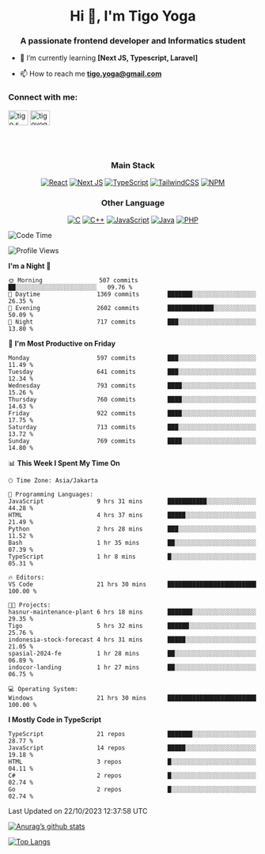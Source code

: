 <h1 align="center">Hi 👋, I'm Tigo Yoga</h1>
<h3 align="center">A passionate frontend developer and Informatics student</h3>

- 🌱 I’m currently learning **[Next JS, Typescript, Laravel]**

- 📫 How to reach me **tigo.yoga@gmail.com**

<h3 align="left">Connect with me:</h3>
<p align="left">
<a href="https://linkedin.com/in/tigo s yoga" target="blank"><img align="center" src="https://raw.githubusercontent.com/rahuldkjain/github-profile-readme-generator/master/src/images/icons/Social/linked-in-alt.svg" alt="tigo s yoga" height="30" width="40" /></a>
<a href="https://instagram.com/tigoyoga" target="blank"><img align="center" src="https://raw.githubusercontent.com/rahuldkjain/github-profile-readme-generator/master/src/images/icons/Social/instagram.svg" alt="tigoyoga" height="30" width="40" /></a>
</p>

<br/>
<br/>

<h3 align="center">Main Stack</h3>
<div align="center">
  
  <a href="">![React](https://img.shields.io/badge/react-%2320232a.svg?style=for-the-badge&logo=react&logoColor=%2361DAFB)</a>
  <a href="">![Next JS](https://img.shields.io/badge/Next-black?style=for-the-badge&logo=next.js&logoColor=white)</a>
   <a href="">![TypeScript](https://img.shields.io/badge/typescript-%23007ACC.svg?style=for-the-badge&logo=typescript&logoColor=white)</a>
  <a href="">![TailwindCSS](https://img.shields.io/badge/tailwindcss-%2338B2AC.svg?style=for-the-badge&logo=tailwind-css&logoColor=white)</a>
  <a href="">![NPM](https://img.shields.io/badge/NPM-%23000000.svg?style=for-the-badge&logo=npm&logoColor=white)</a>
</div>
<h3 align="center">Other Language</h3>
<div align="center">
  
  <a href="">![C](https://img.shields.io/badge/c-%2300599C.svg?style=for-the-badge&logo=c&logoColor=white)</a>
  <a href="">![C++](https://img.shields.io/badge/c++-%2300599C.svg?style=for-the-badge&logo=c%2B%2B&logoColor=white)</a>
  <a href="">![JavaScript](https://img.shields.io/badge/javascript-%23323330.svg?style=for-the-badge&logo=javascript&logoColor=%23F7DF1E)</a>
  <a href="">![Java](https://img.shields.io/badge/java-%23ED8B00.svg?style=for-the-badge&logo=java&logoColor=white)</a>
  <a href="">![PHP](https://img.shields.io/badge/php-%23777BB4.svg?style=for-the-badge&logo=php&logoColor=white)</a>
</div>

<!--START_SECTION:waka-->
![Code Time](http://img.shields.io/badge/Code%20Time-595%20hrs%2035%20mins-blue)

![Profile Views](http://img.shields.io/badge/Profile%20Views-3-blue)

**I'm a Night 🦉** 

```text
🌞 Morning                507 commits         ██░░░░░░░░░░░░░░░░░░░░░░░   09.76 % 
🌆 Daytime                1369 commits        ███████░░░░░░░░░░░░░░░░░░   26.35 % 
🌃 Evening                2602 commits        █████████████░░░░░░░░░░░░   50.09 % 
🌙 Night                  717 commits         ███░░░░░░░░░░░░░░░░░░░░░░   13.80 % 
```
📅 **I'm Most Productive on Friday** 

```text
Monday                   597 commits         ███░░░░░░░░░░░░░░░░░░░░░░   11.49 % 
Tuesday                  641 commits         ███░░░░░░░░░░░░░░░░░░░░░░   12.34 % 
Wednesday                793 commits         ████░░░░░░░░░░░░░░░░░░░░░   15.26 % 
Thursday                 760 commits         ████░░░░░░░░░░░░░░░░░░░░░   14.63 % 
Friday                   922 commits         ████░░░░░░░░░░░░░░░░░░░░░   17.75 % 
Saturday                 713 commits         ███░░░░░░░░░░░░░░░░░░░░░░   13.72 % 
Sunday                   769 commits         ████░░░░░░░░░░░░░░░░░░░░░   14.80 % 
```


📊 **This Week I Spent My Time On** 

```text
🕑︎ Time Zone: Asia/Jakarta

💬 Programming Languages: 
JavaScript               9 hrs 31 mins       ███████████░░░░░░░░░░░░░░   44.28 % 
HTML                     4 hrs 37 mins       █████░░░░░░░░░░░░░░░░░░░░   21.49 % 
Python                   2 hrs 28 mins       ███░░░░░░░░░░░░░░░░░░░░░░   11.52 % 
Bash                     1 hr 35 mins        ██░░░░░░░░░░░░░░░░░░░░░░░   07.39 % 
TypeScript               1 hr 8 mins         █░░░░░░░░░░░░░░░░░░░░░░░░   05.31 % 

🔥 Editors: 
VS Code                  21 hrs 30 mins      █████████████████████████   100.00 % 

🐱‍💻 Projects: 
hasnur-maintenance-plant 6 hrs 18 mins       ███████░░░░░░░░░░░░░░░░░░   29.35 % 
Tigo                     5 hrs 32 mins       ██████░░░░░░░░░░░░░░░░░░░   25.76 % 
indonesia-stock-forecast 4 hrs 31 mins       █████░░░░░░░░░░░░░░░░░░░░   21.05 % 
spasial-2024-fe          1 hr 28 mins        ██░░░░░░░░░░░░░░░░░░░░░░░   06.89 % 
indocor-landing          1 hr 27 mins        ██░░░░░░░░░░░░░░░░░░░░░░░   06.75 % 

💻 Operating System: 
Windows                  21 hrs 30 mins      █████████████████████████   100.00 % 
```

**I Mostly Code in TypeScript** 

```text
TypeScript               21 repos            ███████░░░░░░░░░░░░░░░░░░   28.77 % 
JavaScript               14 repos            █████░░░░░░░░░░░░░░░░░░░░   19.18 % 
HTML                     3 repos             █░░░░░░░░░░░░░░░░░░░░░░░░   04.11 % 
C#                       2 repos             █░░░░░░░░░░░░░░░░░░░░░░░░   02.74 % 
Go                       2 repos             █░░░░░░░░░░░░░░░░░░░░░░░░   02.74 % 
```




 Last Updated on 22/10/2023 12:37:58 UTC
<!--END_SECTION:waka-->

[![Anurag’s github stats](https://github-readme-stats.vercel.app/api?username=tigoyoga)](https://github.com/tigoyoga)

[![Top Langs](https://github-readme-stats.vercel.app/api/top-langs/?username=tigoyoga&layout=compact)](https://github.com/tigoyoga)
